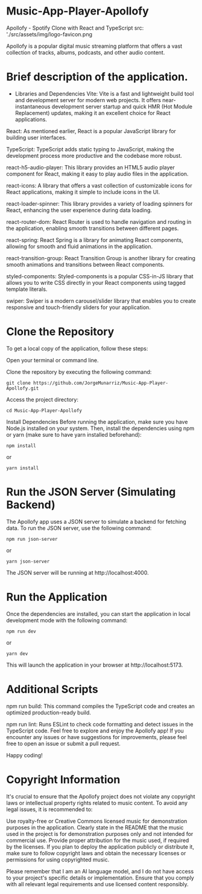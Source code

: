 # Music-App-Player-Apollofy



Apollofy - Spotify Clone with React and TypeScript
src: './src/assets/img/logo-favicon.png


Apollofy is a popular digital music streaming platform that offers a vast collection of tracks, albums, podcasts, and other audio content.

# Brief description of the application.

- Libraries and Dependencies
Vite: Vite is a fast and lightweight build tool and development server for modern web projects. It offers near-instantaneous development server startup and quick HMR (Hot Module Replacement) updates, making it an excellent choice for React applications.

React: As mentioned earlier, React is a popular JavaScript library for building user interfaces.

TypeScript: TypeScript adds static typing to JavaScript, making the development process more productive and the codebase more robust.

react-h5-audio-player: This library provides an HTML5 audio player component for React, making it easy to play audio files in the application.

react-icons: A library that offers a vast collection of customizable icons for React applications, making it simple to include icons in the UI.

react-loader-spinner: This library provides a variety of loading spinners for React, enhancing the user experience during data loading.

react-router-dom: React Router is used to handle navigation and routing in the application, enabling smooth transitions between different pages.

react-spring: React Spring is a library for animating React components, allowing for smooth and fluid animations in the application.

react-transition-group: React Transition Group is another library for creating smooth animations and transitions between React components.

styled-components: Styled-components is a popular CSS-in-JS library that allows you to write CSS directly in your React components using tagged template literals.

swiper: Swiper is a modern carousel/slider library that enables you to create responsive and touch-friendly sliders for your application.

# Clone the Repository

To get a local copy of the application, follow these steps:

Open your terminal or command line.

Clone the repository by executing the following command:


`git clone https://github.com/JorgeMunarriz/Music-App-Player-Apollofy.git`


Access the project directory:

`cd Music-App-Player-Apollofy`

Install Dependencies
Before running the application, make sure you have Node.js installed on your system. Then, install the dependencies using npm or yarn (make sure to have yarn installed beforehand):


`npm install` 

or 

`yarn install`

# Run the JSON Server (Simulating Backend)
The Apollofy app uses a JSON server to simulate a backend for fetching data. To run the JSON server, use the following command:


`npm run json-server`

or

`yarn json-server`


The JSON server will be running at http://localhost:4000.

# Run the Application
Once the dependencies are installed, you can start the application in local development mode with the following command:


`npm run dev`

or

`yarn dev`

This will launch the application in your browser at http://localhost:5173.

# Additional Scripts

npm run build: This command compiles the TypeScript code and creates an optimized production-ready build.

npm run lint: Runs ESLint to check code formatting and detect issues in the TypeScript code.
Feel free to explore and enjoy the Apollofy app! If you encounter any issues or have suggestions for improvements, please feel free to open an issue or submit a pull request. 

Happy coding!


# Copyright Information
It's crucial to ensure that the Apollofy project does not violate any copyright laws or intellectual property rights related to music content. To avoid any legal issues, it is recommended to:


Use royalty-free or Creative Commons licensed music for demonstration purposes in the application.
Clearly state in the README that the music used in the project is for demonstration purposes only and not intended for commercial use.
Provide proper attribution for the music used, if required by the licenses.
If you plan to deploy the application publicly or distribute it, make sure to follow copyright laws and obtain the necessary licenses or permissions for using copyrighted music.

Please remember that I am an AI language model, and I do not have access to your project's specific details or implementation. Ensure that you comply with all relevant legal requirements and use licensed content responsibly.


